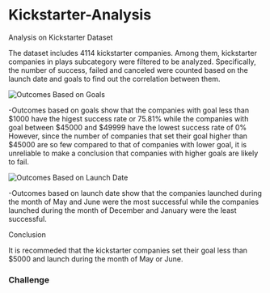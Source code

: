 # Kickstarter-Analysis
Analysis on Kickstarter Dataset

The dataset includes 4114 kickstarter companies. Among them, kickstarter companies in plays subcategory were filtered to be analyzed. Specifically, the number of success, failed and canceled were counted based on the launch date and goals to find out the correlation between them.


![Outcomes Based on Goals](https://user-images.githubusercontent.com/65642060/84576675-8fd44c00-adf1-11ea-905a-bf5c8cd0085f.png)

-Outcomes based on goals show that the companies with goal less than $1000 have the higest success rate or 75.81% while the companies with goal between $45000 and $49999 have the lowest success rate of 0%
However, since the number of companies that set their goal higher than $45000 are so few compared to that of companies with lower goal, it is unreliable to make a conclusion that companies with higher goals are likely to fail. 

![Outcomes Based on Launch Date](https://user-images.githubusercontent.com/65642060/84576696-bbefcd00-adf1-11ea-8220-6c8aa974af63.png)

-Outcomes based on launch date show that the companies launched during the month of May and June were the most successful while the companies launched during the month of December and January were the least successful.


Conclusion


It is recommeded that the kickstarter companies set their goal less than $5000 and launch during the month of May or June. 



### Challenge
